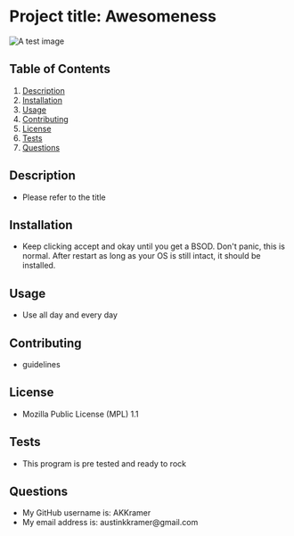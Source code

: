 

# Project title: Awesomeness

![A test image](https://img.shields.io/badge/License-MPL%202.0-brightgreen.svg)

 
## Table of Contents
1. [Description](#description)
2. [Installation](#Installation)
3. [Usage](#Usage)
4. [Contributing](#Contributing)
5. [License](#License)
5. [Tests](#Tests)
6. [Questions](#Questions)
  
  ## Description 
  <ul>
    <li>Please refer to the title</li>
  </ul>

  ## Installation
  <ul>
    <li>Keep clicking accept and okay until you get a BSOD. Don't panic, this is normal. After restart as long as your OS is still intact, it should be installed. </li>
  </ul>

  ## Usage
  <ul>
    <li>Use all day and every day</li>
  </ul>

  ## Contributing
  <ul>
    <li>guidelines</li>
  </ul>

  ## License
  <ul>
    <li>Mozilla Public License (MPL) 1.1</li>
  </ul>

  ## Tests
  <ul>
    <li>This program is pre tested and ready to rock</li>
  </ul>

  ## Questions
  <ul>
    <li>My GitHub username is: AKKramer</li>
    <li>My email address is: austinkkramer@gmail.com</li>
  </ul>



